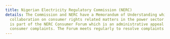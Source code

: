 ```yaml
---
title: Nigerian Electricity Regulatory Commission (NERC)
details: The Commission and NERC have a Memorandum of Understanding which guides their
  collaboration on consumer rights related matters in the power sector. The Commission
  is part of the NERC Consumer Forum which is an administrative appeal platform for
  consumer complaints. The Forum meets regularly to resolve complaints by consumers.
---
```


